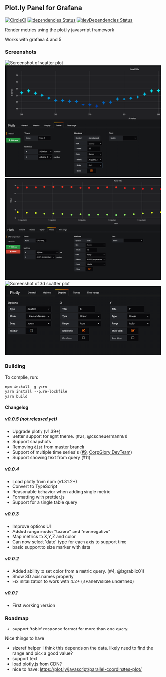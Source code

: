 ## Plot.ly Panel for Grafana

[![CircleCI](https://circleci.com/gh/NatelEnergy/grafana-plotly-panel/tree/master.svg?style=svg)](https://circleci.com/gh/NatelEnergy/grafana-plotly-panel/tree/master)
[![dependencies Status](https://david-dm.org/NatelEnergy/grafana-plotly-panel/status.svg)](https://david-dm.org/NatelEnergy/grafana-plotly-panel)
[![devDependencies Status](https://david-dm.org/NatelEnergy/grafana-plotly-panel/dev-status.svg)](https://david-dm.org/NatelEnergy/grafana-plotly-panel?type=dev)

Render metrics using the plot.ly javascript framework

Works with grafana 4 and 5

### Screenshots

![Screenshot of scatter plot](https://raw.githubusercontent.com/NatelEnergy/grafana-plotly-panel/master/src/img/screenshot-scatter.png)
![Screenshot of scatter plot](https://github.com/CorpGlory/grafana-plotly-panel/blob/new-screenshots/src/img/screenshot-single-trace.png?raw=true)
![Screenshot of scatter plot](https://github.com/CorpGlory/grafana-plotly-panel/blob/new-screenshots/src/img/screenshot-multiple-trace.png?raw=true)
![Screenshot of 3d scatter plot](https://raw.githubusercontent.com/NatelEnergy/grafana-plotly-panel/master/src/img/screenshot-scatter-3d.png)
![Screenshot of the options screen](https://github.com/CorpGlory/grafana-plotly-panel/blob/new-screenshots/src/img/screenshot-options-new.png?raw=true)

### Building

To complie, run:

```
npm install -g yarn
yarn install --pure-lockfile
yarn build
```

#### Changelog

##### v0.0.5 (not released yet)

* Upgrade plotly (v1.39+)
* Better support for light theme. (#24, @cscheuermann81)
* Support snapshots
* Removing `dist` from master branch
* Support of multiple time series's ([#9](https://github.com/NatelEnergy/grafana-plotly-panel/issues/9), [CorpGlory DevTeam](https://corpglory.com/))
* Support showing text from query (#11)

##### v0.0.4

* Load plotly from npm (v1.31.2+)
* Convert to TypeScript
* Reasonable behavior when adding single metric
* Formatting with prettier.js
* Support for a single table query

##### v0.0.3

* Improve options UI
* Added range mode: "tozero" and "nonnegative"
* Map metrics to X,Y,Z and color
* Can now select 'date' type for each axis to support time
* basic support to size marker with data

##### v0.0.2

* Added ability to set color from a metric query. (#4, @lzgrablic01)
* Show 3D axis names properly
* Fix initalization to work with 4.2+ (isPanelVisible undefined)

##### v0.0.1

* First working version

### Roadmap

* support 'table' response format for more than one query.

Nice things to have

* sizeref helper. I think this depends on the data. likely need to find the range and pick a good value?
* support text
* load plotly.js from CDN?
* nice to have: https://plot.ly/javascript/parallel-coordinates-plot/
